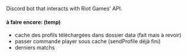 Discord bot that interacts with Riot Games' API.

#### à faire encore: (temp)

* cache des profils téléchargées dans dossier data (fait mais à revoir)
* passer commande player sous cache (sendProfile déjà fini)
* derniers matchs
